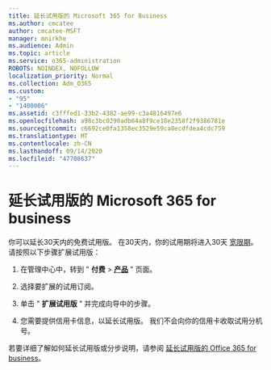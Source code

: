 ```yaml
---
title: 延长试用版的 Microsoft 365 for Business
ms.author: cmcatee
author: cmcatee-MSFT
manager: mnirkhe
ms.audience: Admin
ms.topic: article
ms.service: o365-administration
ROBOTS: NOINDEX, NOFOLLOW
localization_priority: Normal
ms.collection: Adm_O365
ms.custom:
- "95"
- "1400006"
ms.assetid: c3fffed1-33b2-4382-ae99-c3a4816497e6
ms.openlocfilehash: a98c3bc0290adb64a8f9ce18e2358f2f9386781e
ms.sourcegitcommit: c6692ce0fa1358ec3529e59ca0ecdfdea4cdc759
ms.translationtype: MT
ms.contentlocale: zh-CN
ms.lasthandoff: 09/14/2020
ms.locfileid: "47708637"
---
```

# <a name="extend-your-trial-for-microsoft-365-for-business"></a>延长试用版的 Microsoft 365 for business

你可以延长30天内的免费试用版。 在30天内，你的试用期将进入30天 [宽限期](https://docs.microsoft.com/alchemyinsights/grace-period-for-microsoft-365-free-trial)。 请按照以下步骤扩展试用版：
  
1. 在管理中心中，转到 " **付费** \> **[产品](https://go.microsoft.com/fwlink/p/?linkid=842054)** " 页面。

2. 选择要扩展的试用订阅。

3. 单击 " **扩展试用版** " 并完成向导中的步骤。

4. 您需要提供信用卡信息，以延长试用版。 我们不会向你的信用卡收取试用分机号。

若要详细了解如何延长试用版或分步说明，请参阅 [延长试用版的 Office 365 for business](https://docs.microsoft.com/microsoft-365/commerce/extend-your-trial)。
